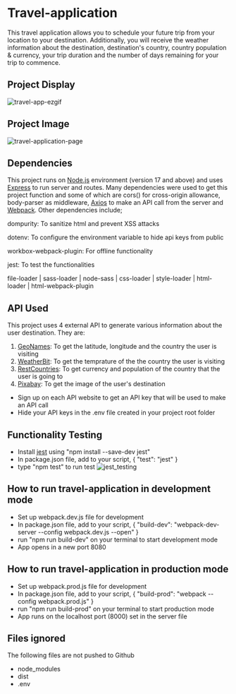 # Travel-application
This travel application allows you to schedule your future trip from your location to your destination. Additionally, you will receive the weather information about the destination, destination's country, country population & currency, your trip duration and the number of days remaining for your trip to commence.

## Project Display
![travel-app-ezgif](https://user-images.githubusercontent.com/63131597/169578315-34eefaad-8a6e-4b27-9734-259db38e00cb.gif)

## Project Image
![travel-application-page](https://user-images.githubusercontent.com/63131597/158375636-2dbefc56-90b6-4908-9432-77c5be229620.PNG)

## Dependencies
This project runs on [Node.js](https://nodejs.dev/) environment (version 17 and above) and uses [Express](https://expressjs.com/) to run server and routes. Many dependencies were used to get this project function and some of which are cors() for cross-origin allowance, body-parser as middleware, [Axios](https://www.npmjs.com/package/axios) to make an API call from the server and [Webpack](https://webpack.js.org/). Other dependencies include;

dompurity: To sanitize html and prevent XSS attacks

dotenv: To configure the environment variable to hide api keys from public

workbox-webpack-plugin: For offline functionality

jest: To test the functionalities

file-loader | sass-loader | node-sass | css-loader | style-loader | html-loader | html-webpack-plugin

## API Used
This project uses 4 external API to generate various information about the user destination. They are:
1. [GeoNames](https://www.geonames.org): To get the latitude, longitude and the country the user is visiting
2. [WeatherBit](https://www.weatherbit.io): To get the temprature of the the country the user is visiting
3. [RestCountries](https://restcountries.com/#api-endpoints-v2-name): To get currency and population of the country that the user is going to
4. [Pixabay](https://pixabay.com/api/docs/): To get the image of the user's destination

- Sign up on each API website to get an API key that will be used to make an API call
- Hide your API keys in the .env file created in your project root folder

## Functionality Testing
* Install [jest](https://jestjs.io/) using "npm install --save-dev jest"
* In package.json file, add to your script, { "test": "jest" }
* type "npm test" to run test
![jest_testing](https://user-images.githubusercontent.com/63131597/158375403-95d669d3-221b-4beb-800e-ebc2a2d892fb.PNG)

## How to run travel-application in development mode
* Set up webpack.dev.js file for development
* In package.json file, add to your script, { "build-dev": "webpack-dev-server  --config webpack.dev.js --open" }
* run "npm run build-dev" on your terminal to start development mode
* App opens in a new port 8080

## How to run travel-application in production mode
* Set up webpack.prod.js file for development
* In package.json file, add to your script, { "build-prod": "webpack --config webpack.prod.js" }
* run "npm run build-prod" on your terminal to start production mode
* App runs on the localhost port (8000) set in the server file

## Files ignored
The following files are not pushed to Github
* node_modules
* dist
* .env
